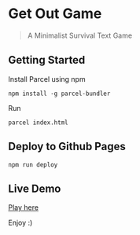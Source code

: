 # Get Out Game

> A Minimalist Survival Text Game

## Getting Started

Install Parcel using npm
```
npm install -g parcel-bundler
```

Run
```
parcel index.html
```

## Deploy to Github Pages

```
npm run deploy
```

## Live Demo

[Play here](http://andredarcie.com/get-out-game/)

Enjoy :)

